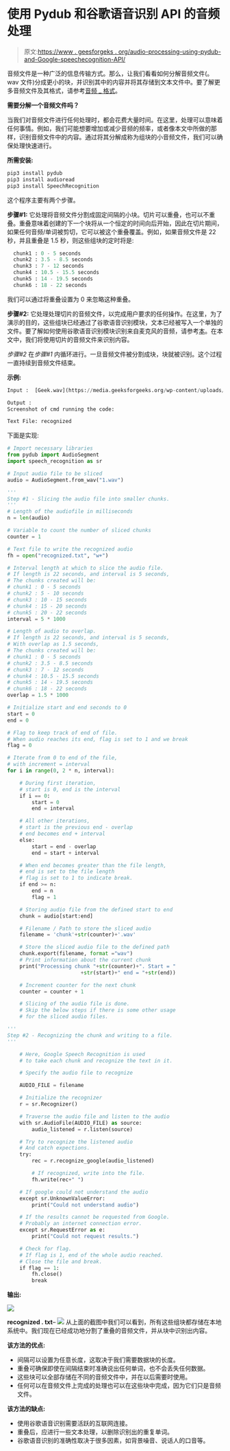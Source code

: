 # 使用 Pydub 和谷歌语音识别 API 的音频处理

> 原文:[https://www . geesforgeks . org/audio-processing-using-pydub-and-Google-speechecognition-API/](https://www.geeksforgeeks.org/audio-processing-using-pydub-and-google-speechrecognition-api/)

音频文件是一种广泛的信息传输方式。那么，让我们看看如何分解音频文件(。wav 文件)分成更小的块，并识别其中的内容并将其存储到文本文件中。要了解更多音频文件及其格式，请参考[音频 _ 格式](https://www.geeksforgeeks.org/audio-format/)。

**需要分解一个音频文件吗？**

当我们对音频文件进行任何处理时，都会花费大量时间。在这里，处理可以意味着任何事情。例如，我们可能想要增加或减少音频的频率，或者像本文中所做的那样，识别音频文件中的内容。通过将其分解成称为组块的小音频文件，我们可以确保处理快速进行。

**所需安装:**

```py
pip3 install pydub
pip3 install audioread
pip3 install SpeechRecognition
```

这个程序主要有两个步骤。

**步骤#1:** 它处理将音频文件分割成固定间隔的小块。切片可以重叠，也可以不重叠。重叠意味着创建的下一个块将从一个恒定的时间向后开始，因此在切片期间，如果任何音频/单词被剪切，它可以被这个重叠覆盖。例如，如果音频文件是 22 秒，并且重叠是 1.5 秒，则这些组块的定时将是:

```py
  chunk1 : 0 - 5 seconds
  chunk2 : 3.5 - 8.5 seconds
  chunk3 : 7 - 12 seconds
  chunk4 : 10.5 - 15.5 seconds
  chunk5 : 14 - 19.5 seconds
  chunk6 : 18 - 22 seconds
```

我们可以通过将重叠设置为 0 来忽略这种重叠。

**步骤#2:** 它处理处理切片的音频文件，以完成用户要求的任何操作。在这里，为了演示的目的，这些组块已经通过了谷歌语音识别模块，文本已经被写入一个单独的文件。要了解如何使用谷歌语音识别模块识别来自麦克风的音频，请参考[本](https://www.geeksforgeeks.org/speech-recognition-in-python-using-google-speech-api/)。在本文中，我们将使用切片的音频文件来识别内容。

*步骤#2* 在*步骤#1* 内循环进行。一旦音频文件被分割成块，块就被识别。这个过程一直持续到音频文件结束。

**示例:**

```py
Input :  [Geek.wav](https://media.geeksforgeeks.org/wp-content/uploads/1.wav)

Output : 
Screenshot of cmd running the code:

Text File: recognized

```

下面是实现:

```py
# Import necessary libraries
from pydub import AudioSegment
import speech_recognition as sr

# Input audio file to be sliced
audio = AudioSegment.from_wav("1.wav")

'''
Step #1 - Slicing the audio file into smaller chunks.
'''
# Length of the audiofile in milliseconds
n = len(audio)

# Variable to count the number of sliced chunks
counter = 1

# Text file to write the recognized audio
fh = open("recognized.txt", "w+")

# Interval length at which to slice the audio file.
# If length is 22 seconds, and interval is 5 seconds,
# The chunks created will be:
# chunk1 : 0 - 5 seconds
# chunk2 : 5 - 10 seconds
# chunk3 : 10 - 15 seconds
# chunk4 : 15 - 20 seconds
# chunk5 : 20 - 22 seconds
interval = 5 * 1000

# Length of audio to overlap. 
# If length is 22 seconds, and interval is 5 seconds,
# With overlap as 1.5 seconds,
# The chunks created will be:
# chunk1 : 0 - 5 seconds
# chunk2 : 3.5 - 8.5 seconds
# chunk3 : 7 - 12 seconds
# chunk4 : 10.5 - 15.5 seconds
# chunk5 : 14 - 19.5 seconds
# chunk6 : 18 - 22 seconds
overlap = 1.5 * 1000

# Initialize start and end seconds to 0
start = 0
end = 0

# Flag to keep track of end of file.
# When audio reaches its end, flag is set to 1 and we break
flag = 0

# Iterate from 0 to end of the file,
# with increment = interval
for i in range(0, 2 * n, interval):

    # During first iteration,
    # start is 0, end is the interval
    if i == 0:
        start = 0
        end = interval

    # All other iterations,
    # start is the previous end - overlap
    # end becomes end + interval
    else:
        start = end - overlap
        end = start + interval 

    # When end becomes greater than the file length,
    # end is set to the file length
    # flag is set to 1 to indicate break.
    if end >= n:
        end = n
        flag = 1

    # Storing audio file from the defined start to end
    chunk = audio[start:end]

    # Filename / Path to store the sliced audio
    filename = 'chunk'+str(counter)+'.wav'

    # Store the sliced audio file to the defined path
    chunk.export(filename, format ="wav")
    # Print information about the current chunk
    print("Processing chunk "+str(counter)+". Start = "
                        +str(start)+" end = "+str(end))

    # Increment counter for the next chunk
    counter = counter + 1

    # Slicing of the audio file is done.
    # Skip the below steps if there is some other usage
    # for the sliced audio files.

'''
Step #2 - Recognizing the chunk and writing to a file.
'''

    # Here, Google Speech Recognition is used
    # to take each chunk and recognize the text in it.

    # Specify the audio file to recognize

    AUDIO_FILE = filename

    # Initialize the recognizer
    r = sr.Recognizer()

    # Traverse the audio file and listen to the audio
    with sr.AudioFile(AUDIO_FILE) as source:
        audio_listened = r.listen(source)

    # Try to recognize the listened audio
    # And catch expections.
    try:    
        rec = r.recognize_google(audio_listened)

        # If recognized, write into the file.
        fh.write(rec+" ")

    # If google could not understand the audio
    except sr.UnknownValueError:
        print("Could not understand audio")

    # If the results cannot be requested from Google.
    # Probably an internet connection error.
    except sr.RequestError as e:
        print("Could not request results.")

    # Check for flag.
    # If flag is 1, end of the whole audio reached.
    # Close the file and break.
    if flag == 1:
        fh.close()
        break
```

**输出:**

![](img/ffb2c2fbc686a4e0070963473262d659.png)

**recognized . txt**–
![](img/2e18489cd3b6fe713f1e523ceae673d5.png)
从上面的截图中我们可以看到，所有这些组块都存储在本地系统中。我们现在已经成功地分割了重叠的音频文件，并从块中识别出内容。

**该方法的优点:**

*   间隔可以设置为任意长度，这取决于我们需要数据块的长度。
*   重叠可确保即使在间隔结束时准确说出任何单词，也不会丢失任何数据。
*   这些块可以全部存储在不同的音频文件中，并在以后需要时使用。
*   任何可以在音频文件上完成的处理也可以在这些块中完成，因为它们只是音频文件。

**该方法的缺点:**

*   使用谷歌语音识别需要活跃的互联网连接。
*   重叠后，应进行一些文本处理，以删除识别出的重复单词。
*   谷歌语音识别的准确性取决于很多因素，如背景噪音、说话人的口音等。